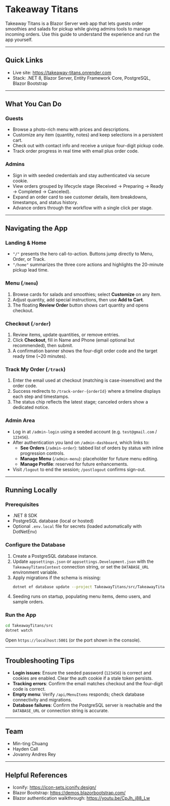 # Takeaway Titans

Takeaway Titans is a Blazor Server web app that lets guests order smoothies and salads for pickup while giving admins tools to manage incoming orders. Use this guide to understand the experience and run the app yourself.

---

## Quick Links
- Live site: https://takeaway-titans.onrender.com
- Stack: .NET 8, Blazor Server, Entity Framework Core, PostgreSQL, Blazor Bootstrap

---

## What You Can Do

### Guests
- Browse a photo-rich menu with prices and descriptions.
- Customize any item (quantity, notes) and keep selections in a persistent cart.
- Check out with contact info and receive a unique four-digit pickup code.
- Track order progress in real time with email plus order code.

### Admins
- Sign in with seeded credentials and stay authenticated via secure cookie.
- View orders grouped by lifecycle stage (Received → Preparing → Ready → Completed → Canceled).
- Expand an order card to see customer details, item breakdowns, timestamps, and status history.
- Advance orders through the workflow with a single click per stage.

---

## Navigating the App

### Landing & Home
- `"/"` presents the hero call-to-action. Buttons jump directly to Menu, Order, or Track.
- `"/home"` summarizes the three core actions and highlights the 20-minute pickup lead time.

### Menu (`/menu`)
1. Browse cards for salads and smoothies; select **Customize** on any item.
2. Adjust quantity, add special instructions, then use **Add to Cart**.
3. The floating **Review Order** button shows cart quantity and opens checkout.

### Checkout (`/order`)
1. Review items, update quantities, or remove entries.
2. Click **Checkout**, fill in Name and Phone (email optional but recommended), then submit.
3. A confirmation banner shows the four-digit order code and the target ready time (~20 minutes).

### Track My Order (`/track`)
1. Enter the email used at checkout (matching is case-insensitive) and the order code.
2. Success redirects to `/track-order-{orderId}` where a timeline displays each step and timestamps.
3. The status chip reflects the latest stage; canceled orders show a dedicated notice.

### Admin Area
- Log in at `/admin-login` using a seeded account (e.g. `test@gmail.com` / `123456`).
- After authentication you land on `/admin-dashboard`, which links to:
  - **See Orders** (`/admin-order`): tabbed list of orders by status with inline progression controls.
  - **Manage Menu** (`/admin-menu`): placeholder for future menu editing.
  - **Manage Profile**: reserved for future enhancements.
- Visit `/logout` to end the session; `/postlogout` confirms sign-out.

---

## Running Locally

### Prerequisites
- .NET 8 SDK
- PostgreSQL database (local or hosted)
- Optional `.env.local` file for secrets (loaded automatically with DotNetEnv)

### Configure the Database
1. Create a PostgreSQL database instance.
2. Update `appsettings.json` or `appsettings.Development.json` with the `TakeawayTitansContext` connection string, or set the `DATABASE_URL` environment variable.
3. Apply migrations if the schema is missing:
   ```bash
   dotnet ef database update --project TakeawayTitans/src/TakeawayTitans.csproj
   ```
4. Seeding runs on startup, populating menu items, demo users, and sample orders.

### Run the App
```bash
cd TakeawayTitans/src
dotnet watch
```
Open `https://localhost:5001` (or the port shown in the console).

---

## Troubleshooting Tips
- **Login issues**: Ensure the seeded password (`123456`) is correct and cookies are enabled. Clear the auth cookie if a stale token persists.
- **Tracking errors**: Confirm the email matches checkout and the four-digit code is correct.
- **Empty menu**: Verify `/api/MenuItems` responds; check database connectivity and migrations.
- **Database failures**: Confirm the PostgreSQL server is reachable and the `DATABASE_URL` or connection string is accurate.

---

## Team
- Min-ting Chuang
- Hayden Call
- Jovanny Andres Rey

---

## Helpful References
- Iconify: https://icon-sets.iconify.design/
- Blazor Bootstrap: https://demos.blazorbootstrap.com/
- Blazor authentication walkthrough: https://youtu.be/CpJh_j88_Lw
